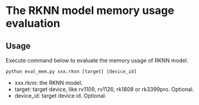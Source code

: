 # The RKNN model memory usage evaluation
## Usage
Execute command below to evaluate the memory usage of RKNN model.
```
python eval_mem.py xxx.rknn [target] [device_id]
```
- xxx.rknn: the RKNN model.
- target: target device, like rv1109, rv1126, rk1808 or rk3399pro. Optional.
- device_id: target device id. Optional.
